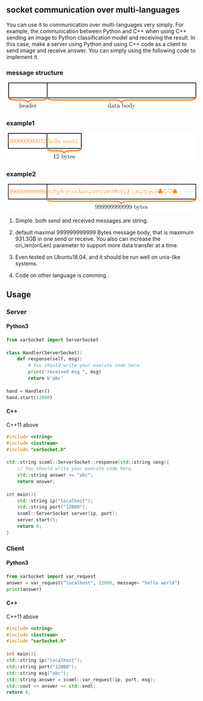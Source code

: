 ## socket communication over multi-languages

You can use it to communication over multi-languages very simply. For example, the communication between Python and C++ when using C++ sending an image to Python classification model and receiving the result. In this case, make a server using Python and using C++ code as a client to send image and receive answer. You can simply using the following code to implement it. 

### message structure
![data](imgs/explain.png)
### example1
![data](imgs/example1.png)
### example2
![data](imgs/example2.png)


1. Simple. both send and received messages are string.

2. default maximal 999999999999 Bytes message body, that is maximum 931.3GB in one send or receive. You also can increase the ori_len(oriLen) parameter to support more data transfer at a time.

3. Even tested on Ubuntu18.04, and it should be run well on unix-like systems.

4. Code on other language is comming. 


## Usage

### Server
#### Python3

```Python
from varSocket import ServerSocket

class Handler(ServerSocket):
    def response(self, msg):
        # You should write your execute code here.
        print("received msg ", msg)
        return b'abc'

hand = Handler()
hand.start(12000)
```

#### C++
C++11 above
```C++
#include <string>                                                                                               
#include <iostream>                                                                                             
#include "varSocket.h"                                                                                          
                                                                                                                
std::string scoml::ServerSocket::response(std::string &msg){
    // You should write your execute code here.
    std::string answer += "abc";
    return answer; 
                                                                                                                
int main(){ 
    std::string ip("localhost");
    std::string port("12000");
    scoml::ServerSocket server(ip, port);
    server.start(); 
    return 0;
}
```


### Client
#### Python3

```Python
from varSocket import var_request
answer = var_request("localhost", 12000, message= "hello world")
print(answer)
```


#### C++
C++11 above
```C++
#include <string>
#include <iostream>
#include "varSocket.h"

int main(){
std::string ip("localhost");
std::string port("12000"); 
std::string msg("abc"); 
std::string answer = scoml::var_request(ip, port, msg);
std::cout << answer << std::endl;
return 0;
```
